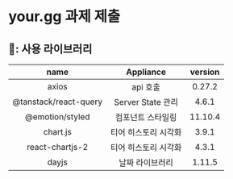 # your.gg 과제 제출



## 📌: 사용 라이브러리
| name                | Appliance               | version  |
| :-----------------: | :---------------------: | :------: |
| axios               | api 호출                 |0.27.2|
| @tanstack/react-query| Server State 관리       |4.6.1|
| @emotion/styled     | 컴포넌트 스타일링           |11.10.4|
| chart.js            | 티어 히스토리 시각화         |3.9.1|
| react-chartjs-2     | 티어 히스토리 시각화         |4.3.1|
| dayjs               | 날짜 라이브러리             |1.11.5|

<br>
